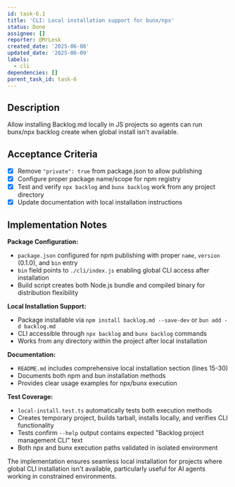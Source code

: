 ```yaml
---
id: task-6.1
title: 'CLI: Local installation support for bunx/npx'
status: Done
assignee: []
reporter: @MrLesk
created_date: '2025-06-08'
updated_date: '2025-06-09'
labels:
  - cli
dependencies: []
parent_task_id: task-6
---
```


## Description

Allow installing Backlog.md locally in JS projects so agents can run bunx/npx backlog create when global install isn't available.

## Acceptance Criteria

- [x] Remove `"private": true` from package.json to allow publishing
- [x] Configure proper package name/scope for npm registry
- [x] Test and verify `npx backlog` and `bunx backlog` work from any project directory
- [x] Update documentation with local installation instructions

## Implementation Notes

**Package Configuration:**
- `package.json` configured for npm publishing with proper `name`, `version` (0.1.0), and `bin` entry
- `bin` field points to `./cli/index.js` enabling global CLI access after installation
- Build script creates both Node.js bundle and compiled binary for distribution flexibility

**Local Installation Support:**
- Package installable via `npm install backlog.md --save-dev` or `bun add -d backlog.md`
- CLI accessible through `npx backlog` and `bunx backlog` commands
- Works from any directory within the project after local installation

**Documentation:**
- `README.md` includes comprehensive local installation section (lines 15-30)
- Documents both npm and bun installation methods
- Provides clear usage examples for npx/bunx execution

**Test Coverage:**
- `local-install.test.ts` automatically tests both execution methods
- Creates temporary project, builds tarball, installs locally, and verifies CLI functionality
- Tests confirm `--help` output contains expected "Backlog project management CLI" text
- Both npx and bunx execution paths validated in isolated environment

The implementation ensures seamless local installation for projects where global CLI installation isn't available, particularly useful for AI agents working in constrained environments.
